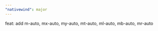 ```yaml
---
"nativewind": major
---
```


feat: add m-auto, mx-auto, my-auto, mt-auto, ml-auto, mb-auto, mr-auto
